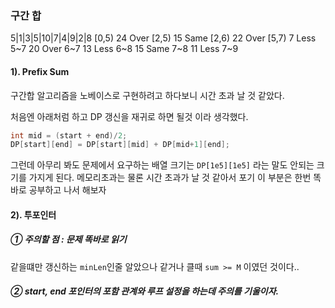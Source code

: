 ### 구간 합
5|1|3|5|10|7|4|9|2|8
[0,5) 24  Over
[2,5) 15  Same
[2,6) 22  Over
[5,7) 7   Less
5~7 20  Over
6~7 13  Less
6~8 15  Same
7~8 11  Less
7~9 

#### 1). Prefix Sum
구간합 알고리즘을 노베이스로 구현하려고 하다보니 
시간 초과 날 것 같았다.

처음엔 아래처럼 하고 DP 갱신을 재귀로 하면 될것 이라 생각했다.
```cpp
int mid = (start + end)/2;
DP[start][end] = DP[start][mid] + DP[mid+1][end];
```

그런데 아무리 봐도 문제에서 요구하는 배열 크기는
`DP[1e5][1e5]` 라는 말도 안되는 크기를 가지게 된다. 메모리초과는 물론 시간 초과가 날 것 같아서 포기
이 부분은 한번 똑바로 공부하고 나서 해보자

#### 2). 투포인터

##### ① 주의할 점 : 문제 똑바로 읽기
같을떄만 갱신하는 `minLen`인줄 알았으나
같거나 클때 `sum >= M` 이였던 것이다.. 
##### ② start, end 포인터의 포함 관계와 루프 설정을 하는데 주의를 기울이자.